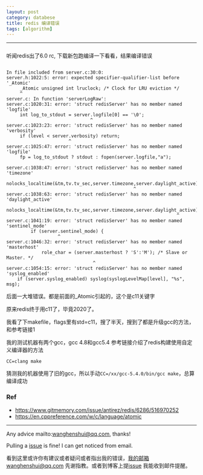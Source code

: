 ```yaml
---
layout: post
category: databese
title: redis 编译错误
tags: [algorithm]
---
```


  

---

### 

听闻redis出了6.0 rc, 下载新包跑编译一下看看，结果编译错误



```shell

In file included from server.c:30:0:
server.h:1022:5: error: expected specifier-qualifier-list before '_Atomic'
     _Atomic unsigned int lruclock; /* Clock for LRU eviction */
     ^
server.c: In function 'serverLogRaw':
server.c:1020:31: error: 'struct redisServer' has no member named 'logfile'
     int log_to_stdout = server.logfile[0] == '\0';
                               ^
server.c:1023:23: error: 'struct redisServer' has no member named 'verbosity'
     if (level < server.verbosity) return;
                       ^
server.c:1025:47: error: 'struct redisServer' has no member named 'logfile'
     fp = log_to_stdout ? stdout : fopen(server.logfile,"a");
                                                ^
server.c:1038:47: error: 'struct redisServer' has no member named 'timezone'
         nolocks_localtime(&tm,tv.tv_sec,server.timezone,server.daylight_active);
                                               ^
server.c:1038:63: error: 'struct redisServer' has no member named 'daylight_active'
         nolocks_localtime(&tm,tv.tv_sec,server.timezone,server.daylight_active);
                                                               ^
server.c:1041:19: error: 'struct redisServer' has no member named 'sentinel_mode'
         if (server.sentinel_mode) {
                   ^
server.c:1046:32: error: 'struct redisServer' has no member named 'masterhost'
             role_char = (server.masterhost ? 'S':'M'); /* Slave or Master. */
                                ^
server.c:1054:15: error: 'struct redisServer' has no member named 'syslog_enabled'
    if (server.syslog_enabled) syslog(syslogLevelMap[level], "%s", msg);

```

后面一大堆错误。都是前面的_Atomic引起的，这个是c11关键字

原来redis终于用c11了，毕竟2020了。

我看了下makefile，flags里有std=c11，搜了半天，搜到了都是升级gcc的方法，和参考链接1

我的测试机器有两个gcc，gcc 4.8和gcc5.4 参考链接介绍了redis构建使用自定义编译器的方法

`CC=clang make` 

猜测我的机器使用了旧的gcc，所以手动`CC=/xx/gcc-5.4.0/bin/gcc make`，总算编译成功

### Ref

- https://www.gitmemory.com/issue/antirez/redis/6286/516970252
- https://en.cppreference.com/w/c/language/atomic

---

Any advice mailto:wanghenshui@qq.com, thanks! 

Pulling a [issue](https://github.com/wanghenshui/wanghenshui.github.io/issues/new) is fine! I can get noticed from email.

看到这里或许你有建议或者疑问或者指出我的错误，我的邮箱wanghenshui@qq.com 先谢指教。或者到博客上提[issue](https://github.com/wanghenshui/wanghenshui.github.io/issues/new) 我能收到邮件提醒。